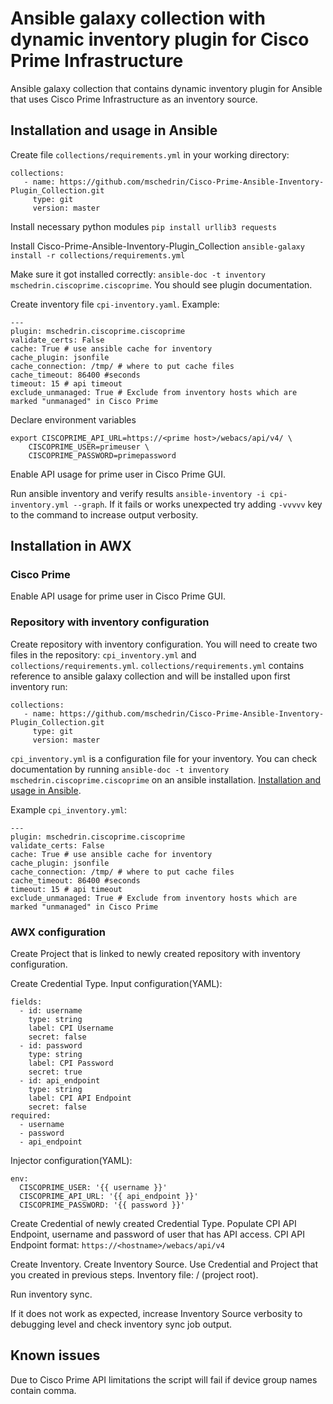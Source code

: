 # Ansible galaxy collection with dynamic inventory plugin for Cisco Prime Infrastructure
Ansible galaxy collection that contains dynamic inventory plugin for Ansible that uses Cisco Prime Infrastructure as an inventory source. 

## Installation and usage in Ansible 
Create file `collections/requirements.yml` in your working directory:
```
collections:
   - name: https://github.com/mschedrin/Cisco-Prime-Ansible-Inventory-Plugin_Collection.git
     type: git
     version: master
```
Install necessary python modules `pip install urllib3 requests`

Install Cisco-Prime-Ansible-Inventory-Plugin_Collection `ansible-galaxy install -r collections/requirements.yml `

Make sure it got installed correctly: `ansible-doc -t inventory mschedrin.ciscoprime.ciscoprime`. You should see plugin documentation. 

Create inventory file `cpi-inventory.yaml`. Example:
```
---
plugin: mschedrin.ciscoprime.ciscoprime
validate_certs: False
cache: True # use ansible cache for inventory
cache_plugin: jsonfile
cache_connection: /tmp/ # where to put cache files
cache_timeout: 86400 #seconds
timeout: 15 # api timeout
exclude_unmanaged: True # Exclude from inventory hosts which are marked "unmanaged" in Cisco Prime
```

Declare environment variables
```
export CISCOPRIME_API_URL=https://<prime host>/webacs/api/v4/ \
    CISCOPRIME_USER=primeuser \
    CISCOPRIME_PASSWORD=primepassword
```

Enable API usage for prime user in Cisco Prime GUI. 

Run ansible inventory and verify results `ansible-inventory -i cpi-inventory.yml --graph`. If it fails or works unexpected try adding `-vvvvv` key to the command to increase output verbosity.

## Installation in AWX
### Cisco Prime
Enable API usage for prime user in Cisco Prime GUI. 

### Repository with inventory configuration
Create repository with inventory configuration. You will need to create two files in the repository: `cpi_inventory.yml` and `collections/requirements.yml`.
`collections/requirements.yml` contains reference to ansible galaxy collection and will be installed upon first inventory run:
```
collections:
   - name: https://github.com/mschedrin/Cisco-Prime-Ansible-Inventory-Plugin_Collection.git
     type: git
     version: master
```
`cpi_inventory.yml` is a configuration file for your inventory. You can check documentation by running `ansible-doc -t inventory mschedrin.ciscoprime.ciscoprime` on an ansible installation. [Installation and usage in Ansible](#installation-and-usage-in-ansible).

Example `cpi_inventory.yml`:
```
---
plugin: mschedrin.ciscoprime.ciscoprime
validate_certs: False
cache: True # use ansible cache for inventory
cache_plugin: jsonfile
cache_connection: /tmp/ # where to put cache files
cache_timeout: 86400 #seconds
timeout: 15 # api timeout
exclude_unmanaged: True # Exclude from inventory hosts which are marked "unmanaged" in Cisco Prime
```
### AWX configuration
Create Project that is linked to newly created repository with inventory configuration.

Create Credential Type. Input configuration(YAML):
```
fields:
  - id: username
    type: string
    label: CPI Username
    secret: false
  - id: password
    type: string
    label: CPI Password
    secret: true
  - id: api_endpoint
    type: string
    label: CPI API Endpoint
    secret: false
required:
  - username
  - password
  - api_endpoint
```
Injector configuration(YAML):
```
env:
  CISCOPRIME_USER: '{{ username }}'
  CISCOPRIME_API_URL: '{{ api_endpoint }}'
  CISCOPRIME_PASSWORD: '{{ password }}'
```

Create Credential of newly created Credential Type. Populate CPI API Endpoint, username and password of user that has API access. CPI API Endpoint format: `https://<hostname>/webacs/api/v4`

Create Inventory. Create Inventory Source. Use Credential and Project that you created in previous steps. Inventory file: / (project root). 

Run inventory sync.

If it does not work as expected, increase Inventory Source verbosity to debugging level and check inventory sync job output. 

## Known issues
Due to Cisco Prime API limitations the script will fail if device group names contain comma. 